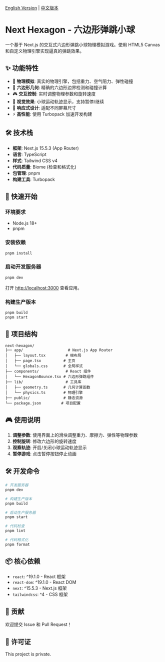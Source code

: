 [English Version](./README-EN.md) | [中文版本](./README.md)

# Next Hexagon - 六边形弹跳小球

一个基于 Next.js 的交互式六边形弹跳小球物理模拟游戏。使用 HTML5 Canvas 和自定义物理引擎实现逼真的弹跳效果。

## ✨ 功能特性

- 🎯 **物理模拟**: 真实的物理引擎，包括重力、空气阻力、弹性碰撞
- 🔷 **六边形几何**: 精确的六边形边界检测和碰撞计算
- 🎮 **交互控制**: 实时调整物理参数和旋转速度
- 🎨 **视觉效果**: 小球运动轨迹显示，支持暂停/继续
- 📱 **响应式设计**: 适配不同屏幕尺寸
- ⚡ **高性能**: 使用 Turbopack 加速开发构建

## 🛠️ 技术栈

- **框架**: Next.js 15.5.3 (App Router)
- **语言**: TypeScript
- **样式**: Tailwind CSS v4
- **代码质量**: Biome (检查和格式化)
- **包管理**: pnpm
- **构建工具**: Turbopack

## 🚀 快速开始

### 环境要求

- Node.js 18+
- pnpm

### 安装依赖

```bash
pnpm install
```

### 启动开发服务器

```bash
pnpm dev
```

打开 [http://localhost:3000](http://localhost:3000) 查看应用。

### 构建生产版本

```bash
pnpm build
pnpm start
```

## 📁 项目结构

```
next-hexagon/
├── app/                    # Next.js App Router
│   ├── layout.tsx         # 根布局
│   ├── page.tsx          # 主页
│   └── globals.css       # 全局样式
├── components/            # React 组件
│   └── HexagonBounce.tsx # 六边形弹跳组件
├── lib/                   # 工具库
│   ├── geometry.ts       # 几何计算函数
│   └── physics.ts        # 物理引擎
├── public/               # 静态资源
└── package.json         # 项目配置
```

## 🎮 使用说明

1. **调整参数**: 使用界面上的滑块调整重力、摩擦力、弹性等物理参数
2. **控制旋转**: 修改六边形的旋转速度
3. **观察轨迹**: 开启/关闭小球运动轨迹显示
4. **暂停游戏**: 点击暂停按钮停止动画

## 🛠️ 开发命令

```bash
# 开发服务器
pnpm dev

# 构建生产版本
pnpm build

# 启动生产服务器
pnpm start

# 代码检查
pnpm lint

# 代码格式化
pnpm format
```

## 📦 核心依赖

- `react`: ^19.1.0 - React 框架
- `react-dom`: ^19.1.0 - React DOM
- `next`: ^15.5.3 - Next.js 框架
- `tailwindcss`: ^4 - CSS 框架

## 🤝 贡献

欢迎提交 Issue 和 Pull Request！

## 📄 许可证

This project is private.
